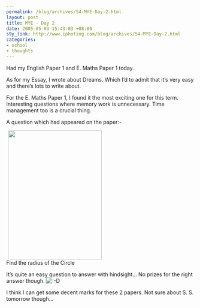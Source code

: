```yaml
--- 
permalink: /blog/archives/54-MYE-Day-2.html
layout: post
title: MYE - Day 2
date: 2005-05-03 15:43:03 +08:00
s9y_link: http://www.iphoting.com/blog/archives/54-MYE-Day-2.html
categories: 
- school
- thoughts
---
```

<p class="whiteline"><p>Had my English Paper 1 and E. Maths Paper 1 today.</p>
</p><p class="whiteline"><p>As for my Essay, I wrote about Dreams. Which I&#8217;d to admit that it&#8217;s very easy and there&#8217;s lots to write about.</p>
</p><p class="whiteline"><p>For the E. Maths Paper 1, I found it the most exciting one for this term. Interesting questions where memory work is unnecessary. Time management too is a crucial thing.</p>
</p><p class="whiteline"><p>A question which had appeared on the paper:-</p>
</p><p class="whiteline"><div class="serendipity_imageComment_center" style="width: 250px"><div class="serendipity_imageComment_img"><img width='250' height='344' border='0' hspace='5' src='http://static-s3.iphoting.com/blog/uploads/School/MYE-E-Maths-Circle-Radius.png' alt='' /></div><div class="serendipity_imageComment_txt">Find the radius of the Circle</div></div>
</p><p class="whiteline"><p>It&#8217;s quite an easy question to answer with hindsight... No prizes for the right answer though. <img src="http://static-s3.iphoting.com/blog/templates/default/img/emoticons/laugh.png" alt=":-D" style="display: inline; vertical-align: bottom;" class="emoticon" /></p>
</p><p class="break"><p>I think I can get some decent marks for these 2 papers. Not sure about S. S. tomorrow though...</p></p>

